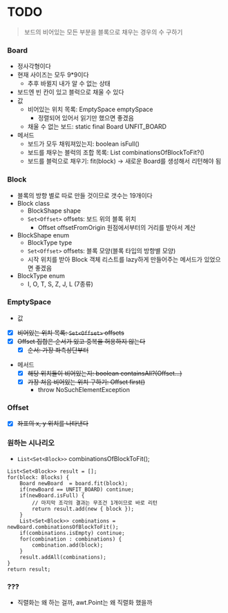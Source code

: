 # TODO
> 보드의 비어있는 모든 부분을 블록으로 채우는 경우의 수 구하기 

### Board
- 정사각형이다
- 현재 사이즈는 모두 9*9이다
    - 추후 바뀔지 내가 알 수 없는 상태
- 보드엔 빈 칸이 있고 블럭으로 채울 수 있다
- 값
  - 비어있는 위치 목록: EmptySpace emptySpace
    - 정렬되어 있어서 읽기만 했으면 좋겠음
  - 채울 수 없는 보드: static final Board UNFIT_BOARD
- 메서드
    - 보드가 모두 채워져있는지: boolean isFull()
    - 보드를 채우는 블럭의 조합 목록: List combinationsOfBlockToFit?()
    - 보드를 블럭으로 채우기: fit(block) -> 새로운 Board를 생성해서 리턴해야 됨

### Block
- 블록의 방향 별로 따로 만들 것이므로 갯수는 19개이다
- Block class
    - BlockShape shape
    - `Set<Offset>` offsets: 보드 위의 블록 위치
        - Offset offsetFromOrigin 원점에서부터의 거리를 받아서 계산
- BlockShape enum
    - BlockType type
    - `Set<Offset>` offsets: 블록 모양(블록 타입의 방향별 모양)
    - 시작 위치를 받아 Block 객체 리스트를 lazy하게 만들어주는 메서드가 있었으면 좋겠음
- BlockType enum
    - I, O, T, S, Z, J, L (7종류)

### EmptySpace
- 값
- [x] ~~비어있는 위치 목록: `Set<Offset>` offsets~~
- [x] ~~Offset 집합은 순서가 있고 중복을 허용하지 않는다~~
  - [x] ~~순서: 가장 좌측상단부터~~
- 메서드
  - [x] ~~해당 위치들이 비어있는지: boolean containsAll?(Offset...)~~
  - [x] ~~가장 처음 비어있는 위치 구하기: Offset first()~~
    - throw NoSuchElementException
  
### Offset
- [x] ~~좌표의 x, y 위치를 나타낸다~~

### 원하는 시나리오
- `List<Set<Block>>` combinationsOfBlockToFit();

```
List<Set<Block>> result = [];
for(block: Blocks) {
    Board newBoard  = board.fit(block);
    if(newBoard == UNFIT_BOARD) continue; 
    if(newBoard.isFull) { 
        // 마지막 조각의 결과는 무조건 1개이므로 바로 리턴
        return result.add(new { block });
    }
    List<Set<Block>> combinations = newBoard.combinationsOfBlockToFit();
    if(combinations.isEmpty) continue;
    for(combination : combinations) {
        combination.add(block);
    }
    result.addAll(combinations);
}
return result;
```

### ???
- 직렬화는 왜 하는 걸까, awt.Point는 왜 직렬화 했을까
